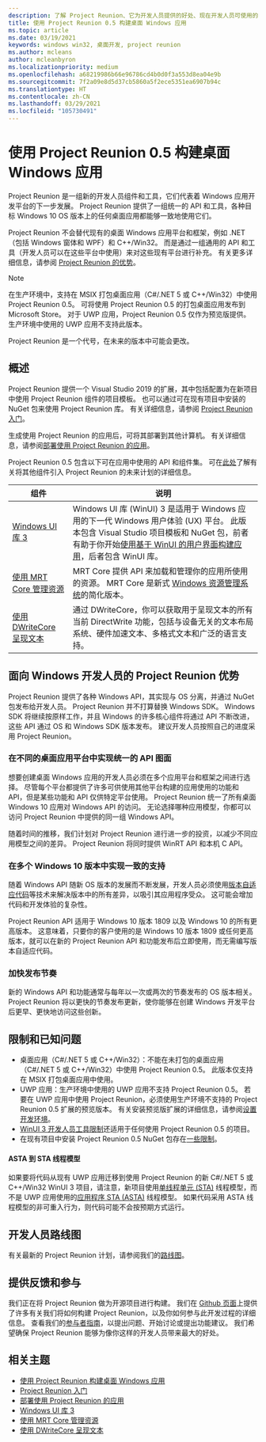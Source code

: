 ```yaml
---
description: 了解 Project Reunion、它为开发人员提供的好处、现在开发人员可使用的功能以及如何提供反馈。
title: 使用 Project Reunion 0.5 构建桌面 Windows 应用
ms.topic: article
ms.date: 03/19/2021
keywords: windows win32, 桌面开发, project reunion
ms.author: mcleans
author: mcleanbyron
ms.localizationpriority: medium
ms.openlocfilehash: a68219986b66e96786cd4b0d0f3a553d8ea04e9b
ms.sourcegitcommit: 7f2a09e8d5d37cb5860a5f2ece5351ea6907b94c
ms.translationtype: HT
ms.contentlocale: zh-CN
ms.lasthandoff: 03/29/2021
ms.locfileid: "105730491"
---
```

# <a name="build-desktop-windows-apps-with-project-reunion-05"></a>使用 Project Reunion 0.5 构建桌面 Windows 应用

Project Reunion 是一组新的开发人员组件和工具，它们代表着 Windows 应用开发平台的下一步发展。 Project Reunion 提供了一组统一的 API 和工具，各种目标 Windows 10 OS 版本上的任何桌面应用都能够一致地使用它们。

Project Reunion 不会替代现有的桌面 Windows 应用平台和框架，例如 .NET（包括 Windows 窗体和 WPF）和 C++/Win32。 而是通过一组通用的 API 和工具（开发人员可以在这些平台中使用）来对这些现有平台进行补充。 有关更多详细信息，请参阅 [Project Reunion 的优势](#benefits-of-project-reunion-for-windows-developers)。

> [!NOTE]
> 在生产环境中，支持在 MSIX 打包桌面应用（C#/.NET 5 或 C++/Win32）中使用 Project Reunion 0.5。 可将使用 Project Reunion 0.5 的打包桌面应用发布到 Microsoft Store。 对于 UWP 应用，Project Reunion 0.5 仅作为预览版提供。 生产环境中使用的 UWP 应用不支持此版本。
>
>Project Reunion 是一个代号，在未来的版本中可能会更改。

## <a name="overview"></a>概述

Project Reunion 提供一个 Visual Studio 2019 的扩展，其中包括配置为在新项目中使用 Project Reunion 组件的项目模板。 也可以通过可在现有项目中安装的 NuGet 包来使用 Project Reunion 库。 有关详细信息，请参阅 [Project Reunion 入门](get-started-with-project-reunion.md)。

生成使用 Project Reunion 的应用后，可将其部署到其他计算机。 有关详细信息，请参阅[部署使用 Project Reunion 的应用](deploy-apps-that-use-project-reunion.md)。

Project Reunion 0.5 包含以下可在应用中使用的 API 和组件集。 可在[此处](https://github.com/microsoft/ProjectReunion/blob/master/docs/README.md)了解有关将其他组件引入 Project Reunion 的未来计划的详细信息。

| 组件 | 说明 |
|---------|-------------|
| [Windows UI 库 3](../winui/winui3/index.md) | Windows UI 库 (WinUI) 3 是适用于 Windows 应用的下一代 Windows 用户体验 (UX) 平台。 此版本包含 Visual Studio 项目模板和 NuGet 包，前者有助于你开始[使用基于 WinUI 的用户界面构建应用](..\winui\winui3\winui-project-templates-in-visual-studio.md)，后者包含 WinUI 库。  |
| [使用 MRT Core 管理资源](mrtcore/mrtcore-overview.md) | MRT Core 提供 API 来加载和管理你的应用所使用的资源。 MRT Core 是新式 [Windows 资源管理系统](/windows/uwp/app-resources/resource-management-system)的简化版本。 |
| [使用 DWriteCore 呈现文本](dwritecore.md) | 通过 DWriteCore，你可以获取用于呈现文本的所有当前 DirectWrite 功能，包括与设备无关的文本布局系统、硬件加速文本、多格式文本和广泛的语言支持。  |

## <a name="benefits-of-project-reunion-for-windows-developers"></a>面向 Windows 开发人员的 Project Reunion 优势

Project Reunion 提供了各种 Windows API，其实现与 OS 分离，并通过 NuGet 包发布给开发人员。 Project Reunion 并不打算替换 Windows SDK。 Windows SDK 将继续按原样工作，并且 Windows 的许多核心组件将通过 API 不断改进，这些 API 通过 OS 和 Windows SDK 版本发布。 建议开发人员按照自己的进度采用 Project Reunion。

### <a name="unified-api-surface-across-desktop-app-platforms"></a>在不同的桌面应用平台中实现统一的 API 图面

想要创建桌面 Windows 应用的开发人员必须在多个应用平台和框架之间进行选择。 尽管每个平台都提供了许多可供使用其他平台构建的应用使用的功能和 API，但是某些功能和 API 仅供特定平台使用。 Project Reunion 统一了所有桌面 Windows 10 应用对 Windows API 的访问。 无论选择哪种应用模型，你都可以访问 Project Reunion 中提供的同一组 Windows API。

随着时间的推移，我们计划对 Project Reunion 进行进一步的投资，以减少不同应用模型之间的差异。 Project Reunion 将同时提供 WinRT API 和本机 C API。

### <a name="consistent-support-across-windows-10-versions"></a>在多个 Windows 10 版本中实现一致的支持

随着 Windows API 随新 OS 版本的发展而不断发展，开发人员必须使用[版本自适应代码](/windows/uwp/debug-test-perf/version-adaptive-code)等技术来解决版本中的所有差异，以吸引其应用程序受众。 这可能会增加代码和开发体验的复杂性。

Project Reunion API 适用于 Windows 10 版本 1809 以及 Windows 10 的所有更高版本。 这意味着，只要你的客户使用的是 Windows 10 版本 1809 或任何更高版本，就可以在新的 Project Reunion API 和功能发布后立即使用，而无需编写版本自适应代码。

### <a name="faster-release-cadence"></a>加快发布节奏

新的 Windows API 和功能通常与每年以一次或两次的节奏发布的 OS 版本相关。 Project Reunion 将以更快的节奏发布更新，使你能够在创建 Windows 开发平台后更早、更快地访问这些创新。

## <a name="limitations-and-known-issues"></a>限制和已知问题

- 桌面应用（C#/.NET 5 或 C++/Win32）：不能在未打包的桌面应用（C#/.NET 5 或 C++/Win32）中使用 Project Reunion 0.5。 此版本仅支持在 MSIX 打包桌面应用中使用。
- UWP 应用：生产环境中使用的 UWP 应用不支持 Project Reunion 0.5。 若要在 UWP 应用中使用 Project Reunion，必须使用生产环境不支持的 Project Reunion 0.5 扩展的预览版本。 有关安装预览版扩展的详细信息，请参阅[设置开发环境](get-started-with-project-reunion.md#set-up-your-development-environment)。
- [WinUI 3 开发人员工具限制](..\winui\winui3\index.md#developer-tools)还适用于任何使用 Project Reunion 0.5 的项目。
- 在现有项目中安装 Project Reunion 0.5 NuGet 包存在[一些限制](get-started-with-project-reunion.md#limitations-for-using-project-reunion-in-existing-projects)。

#### <a name="asta-to-sta-threading-model"></a>ASTA 到 STA 线程模型

如果要将代码从现有 UWP 应用迁移到使用 Project Reunion 的新 C#/.NET 5 或 C++/Win32 WinUI 3 项目，请注意，新项目使用[单线程单元 (STA)](/windows/win32/com/single-threaded-apartments) 线程模型，而不是 UWP 应用使用的[应用程序 STA (ASTA)](https://devblogs.microsoft.com/oldnewthing/20210224-00/?p=104901) 线程模型。 如果代码采用 ASTA 线程模型的非可重入行为，则代码可能不会按预期方式运行。

## <a name="developer-roadmap"></a>开发人员路线图

有关最新的 Project Reunion 计划，请参阅我们的[路线图](https://github.com/microsoft/ProjectReunion/blob/main/docs/roadmap.md)。

## <a name="give-feedback-and-contribute"></a>提供反馈和参与

我们正在将 Project Reunion 做为开源项目进行构建。 我们在 [Github 页面](https://github.com/microsoft/ProjectReunion)上提供了许多有关我们将如何构建 Project Reunion，以及你如何参与此开发过程的详细信息。 查看我们的[参与者指南](https://github.com/microsoft/ProjectReunion/blob/master/docs/contributor-guide.md)，以提出问题、开始讨论或提出功能建议。 我们希望确保 Project Reunion 能够为像你这样的开发人员带来最大的好处。

## <a name="related-topics"></a>相关主题

- [使用 Project Reunion 构建桌面 Windows 应用](index.md)
- [Project Reunion 入门](get-started-with-project-reunion.md)
- [部署使用 Project Reunion 的应用](deploy-apps-that-use-project-reunion.md)
- [Windows UI 库 3](../winui/winui3/index.md)
- [使用 MRT Core 管理资源](mrtcore/mrtcore-overview.md)
- [使用 DWriteCore 呈现文本](dwritecore.md)
